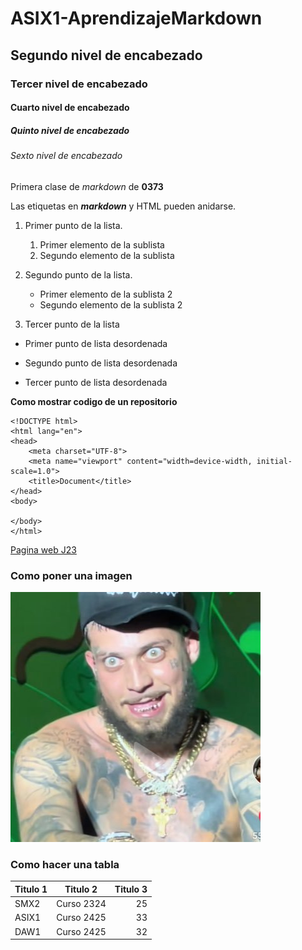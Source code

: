 # ASIX1-AprendizajeMarkdown
## Segundo nivel de encabezado
### Tercer nivel de encabezado
#### Cuarto nivel de encabezado
##### Quinto nivel de encabezado
###### Sexto nivel de encabezado



Primera clase de *markdown* de __0373__

Las etiquetas en **_markdown_** y HTML pueden anidarse.

1. Primer punto de la lista.
   1. Primer elemento de la sublista
   2. Segundo elemento de la sublista
2. Segundo punto de la lista.
   * Primer elemento de la sublista 2
   * Segundo elemento de la sublista 2

3. Tercer punto de la lista

* Primer punto de lista desordenada
- Segundo punto de lista desordenada
+ Tercer punto de lista desordenada


**Como mostrar codigo de un repositorio**
```
<!DOCTYPE html>
<html lang="en">
<head>
    <meta charset="UTF-8">
    <meta name="viewport" content="width=device-width, initial-scale=1.0">
    <title>Document</title>
</head>
<body>
    
</body>
</html>
```


[Pagina web J23](https://www.fje.edu/ca/jesuites-bellvitge "Jesuites Bellvitge")


### Como poner una imagen

![JC Reyes](https://github.com/izanHub/ASIX1-AprendizajeMarkdown/blob/main/img/JCRAYAS.jpg)


### Como hacer una tabla

|Titulo 1 | Titulo 2 | Titulo 3 |
|---------|:--------------:|---------------:|
|SMX2 |Curso 2324 |25|
|ASIX1 |Curso 2425 |33|
|DAW1 |Curso 2425 |32|
